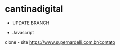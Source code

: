 # cantinadigital
* UPDATE BRANCH

* Javascript

clone - site 
https://www.supernardelli.com.br/contato






